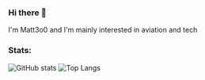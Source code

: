 ### Hi there 👋

I'm Matt3o0 and I'm mainly interested in aviation and tech

### Stats:
![GitHub stats](https://github-readme-stats.vercel.app/api?username=duvbolone&show_icons=true&theme=dark)
![Top Langs](https://github-readme-stats.vercel.app/api/top-langs/?username=duvbolone&theme=default)
